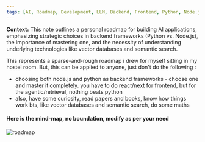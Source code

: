 ```yaml
---
tags: [AI, Roadmap, Development, LLM, Backend, Frontend, Python, Node.js, VectorDatabases, SemanticSearch]
---
```


**Context:** This note outlines a personal roadmap for building AI applications, emphasizing strategic choices in backend frameworks (Python vs. Node.js), the importance of mastering one, and the necessity of understanding underlying technologies like vector databases and semantic search.


This represents a sparse-and-rough roadmap i drew for myself sitting in my hostel room. But, this can be applied to anyone, just don't do the following :

- choosing both node.js and python as backend frameworks - choose one and master it completely. you have to do react/next for frontend, but for the agentic/retrieval, nothing beats python
- also, have some curiosity, read papers and books, know how things work bts, like vector databases and semantic search, do some maths 


#### Here is the mind-map, no boundation, modify as per your need


![roadmap](https://pbs.twimg.com/media/GRgN1Fib0AEstAa?format=jpg&name=large)